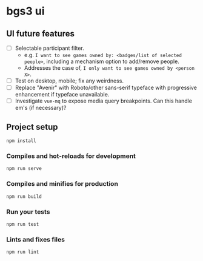 # bgs3 ui

## UI future features
- [ ] Selectable participant filter.
  - e.g. `I want to see games owned by: <badges/list of selected people>`,
    including a mechanism option to add/remove people.
  - Addresses the case of, `I only want to see games owned by <person X>`.
- [ ] Test on desktop, mobile; fix any weirdness.
- [ ] Replace "Avenir" with Roboto/other sans-serif typeface with progressive enhancement if
  typeface unavailable.
- [ ] Investigate `vue-mq` to expose media query breakpoints. Can this handle em's (if necessary)?

## Project setup
```
npm install
```

### Compiles and hot-reloads for development
```
npm run serve
```

### Compiles and minifies for production
```
npm run build
```

### Run your tests
```
npm run test
```

### Lints and fixes files
```
npm run lint
```
